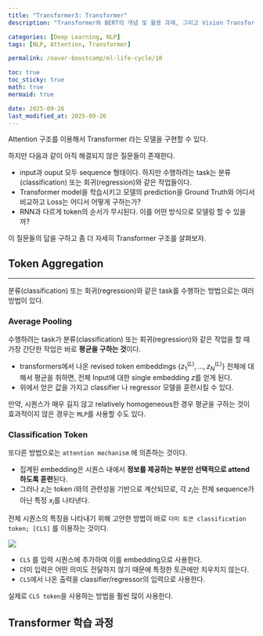 ```yaml
---
title: "Transformer3: Transformer"
description: "Transformer와 BERT의 개념 및 활용 과제, 그리고 Vision Transformer(ViT)에 대한 학습 내용을 정리한 포스트입니다."

categories: [Deep Learning, NLP]
tags: [NLP, Attention, Transformer]

permalink: /naver-boostcamp/ml-life-cycle/10

toc: true
toc_sticky: true
math: true
mermaid: true

date: 2025-09-26
last_modified_at: 2025-09-26
---
```


Attention 구조를 이용해서 Transformer 라는 모델을 구현할 수 있다.

하지만 다음과 같이 아직 해결되지 않은 질문들이 존재한다.

- input과 ouput 모두 sequence 형태이다. 하지만 수행하려는 task는 분류(classification) 또는 회귀(regression)와 같은 작업들이다.
- Transformer model을 학습시키고 모델의 prediction을 Ground Truth와 어디서 비교하고 Loss는 어디서 어떻게 구하는가?
- RNN과 다르게 token의 순서가 무시된다. 이를 어떤 방식으로 모델링 할 수 있을까?

이 질문들의 답을 구하고 좀 더 자세히 Transformer 구조를 살펴보자. 

## Token Aggregation
-------------

분류(classification) 또는 회귀(regression)와 같은 task를 수행하는 방법으로는 여러 방법이 있다.

### Average Pooling

수행하려는 task가 분류(classification) 또는 회귀(regression)와 같은 작업을 할 때 가장 간단한 작업은 바로 **평균을 구하는 것**이다.

- transformers에서 나온 revised token embeddings $\{ z_1^{(L)}, \ldots, z_N^{(L)}\}$ 전체에 대해서 평균을 취하면, 전체 Input에 대한 single embedding $z$를 얻게 된다.
- 위에서 얻은 값을 가지고 classifier 나 regressor 모델을 훈련시킬 수 있다.

만약, 시퀀스가 매우 길지 않고 relatively homogeneous한 경우 평균을 구하는 것이 효과적이지 않은 경우는 `MLP`를 사용할 수도 있다.

### Classification Token

또다른 방법으로는 `attention mechanism` 에 의존하는 것이다.

- 집계된 embedding은 시퀀스 내에서 **정보를 제공하는 부분만 선택적으로 attend하도록 훈련**된다.
- 그러나 $z_i$는 token $i$와의 관련성을 기반으로 계산되므로, 각 $z_i$는 전체 sequence가 아닌 특정 $x_i$를 나타낸다.

전체 시퀀스의 특징을 나타내기 위해 고안한 방법이  바로 `더미 토큰 classification token; [CLS]` 를 이용하는 것이다.

<img src="https://www.mccormickml.com/assets/BERT/CLS_token_500x606.png">

- `CLS` 를 입력 시퀀스에 추가하여 이를 embedding으로 사용한다.
- 더미 입력은 어떤 의미도 전달하지 않기 때문에 특정한 토큰에만 치우치지 않는다.
- `CLS`에서 나온 출력을 classifier/regressor의 입력으로 사용한다.

실제로 `CLS token`을 사용하는 방법을 훨씬 많이 사용한다.

## Transformer 학습 과정


